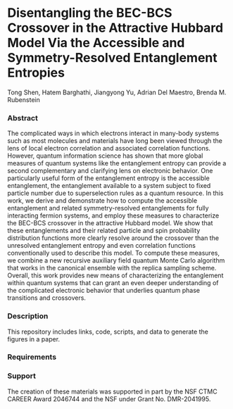 # Disentangling the BEC-BCS Crossover in the Attractive Hubbard Model Via the Accessible and Symmetry-Resolved Entanglement Entropies

Tong Shen, Hatem Barghathi, Jiangyong Yu, Adrian Del Maestro, Brenda M. Rubenstein

### Abstract
The complicated ways in which electrons interact in many-body systems such as most molecules and materials have long been viewed through the lens of local electron correlation and associated correlation functions. However, quantum information science has shown that more global measures of quantum systems like the entanglement entropy can provide a second complementary and clarifying lens on electronic behavior. One particularly useful form of the entanglement entropy is the accessible entanglement, the entanglement available to a system subject to fixed particle number due to superselection rules as a quantum resource. In this work, we derive and demonstrate how to compute the accessible entanglement and related symmetry-resolved entanglements for fully interacting fermion systems, and employ these measures to characterize the BEC-BCS crossover in the attractive Hubbard model. We show that these entanglements and their related particle and spin probability distribution functions more clearly resolve around the crossover than the unresolved entanglement entropy and even correlation functions conventionally used to describe this model. To compute these measures, we combine a new recursive auxiliary field quantum Monte Carlo algorithm that works in the canonical ensemble with the replica sampling scheme. Overall, this work provides new means of characterizing the entanglement within quantum systems that can grant an even deeper understanding of the complicated electronic behavior that underlies quantum phase transitions and crossovers.

### Description
This repository includes links, code, scripts, and data to generate the figures in a paper.

### Requirements

### Support
The creation of these materials was supported in part by the NSF CTMC CAREER Award 2046744 and the NSF under Grant No. DMR-2041995.